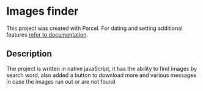 # Images finder

This project was created with Parcel. For dating and setting additional features
[refer to documentation](https://parceljs.org/).

## Description

The project is written in native javaScript, it has the ability to find images
by search word, also added a button to download more and various messages in
case the images run out or are not found
